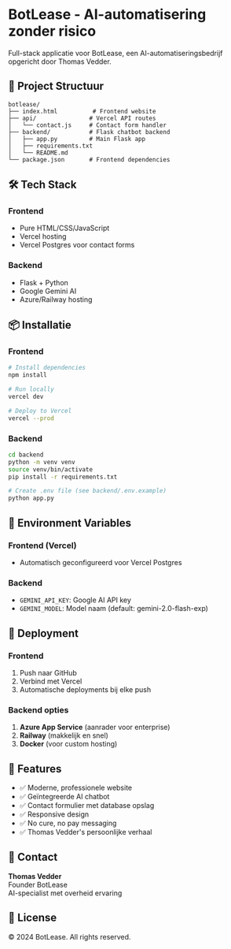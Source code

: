 # BotLease - AI-automatisering zonder risico

Full-stack applicatie voor BotLease, een AI-automatiseringsbedrijf opgericht door Thomas Vedder.

## 🚀 Project Structuur

```
botlease/
├── index.html          # Frontend website
├── api/               # Vercel API routes
│   └── contact.js     # Contact form handler
├── backend/           # Flask chatbot backend
│   ├── app.py         # Main Flask app
│   ├── requirements.txt
│   └── README.md
└── package.json       # Frontend dependencies
```

## 🛠️ Tech Stack

### Frontend
- Pure HTML/CSS/JavaScript
- Vercel hosting
- Vercel Postgres voor contact forms

### Backend
- Flask + Python
- Google Gemini AI
- Azure/Railway hosting

## 📦 Installatie

### Frontend
```bash
# Install dependencies
npm install

# Run locally
vercel dev

# Deploy to Vercel
vercel --prod
```

### Backend
```bash
cd backend
python -m venv venv
source venv/bin/activate
pip install -r requirements.txt

# Create .env file (see backend/.env.example)
python app.py
```

## 🔧 Environment Variables

### Frontend (Vercel)
- Automatisch geconfigureerd voor Vercel Postgres

### Backend
- `GEMINI_API_KEY`: Google AI API key
- `GEMINI_MODEL`: Model naam (default: gemini-2.0-flash-exp)

## 🚀 Deployment

### Frontend
1. Push naar GitHub
2. Verbind met Vercel
3. Automatische deployments bij elke push

### Backend opties
1. **Azure App Service** (aanrader voor enterprise)
2. **Railway** (makkelijk en snel)
3. **Docker** (voor custom hosting)

## 📝 Features

- ✅ Moderne, professionele website
- ✅ Geïntegreerde AI chatbot
- ✅ Contact formulier met database opslag
- ✅ Responsive design
- ✅ No cure, no pay messaging
- ✅ Thomas Vedder's persoonlijke verhaal

## 👤 Contact

**Thomas Vedder**  
Founder BotLease  
AI-specialist met overheid ervaring

## 📄 License

© 2024 BotLease. All rights reserved.